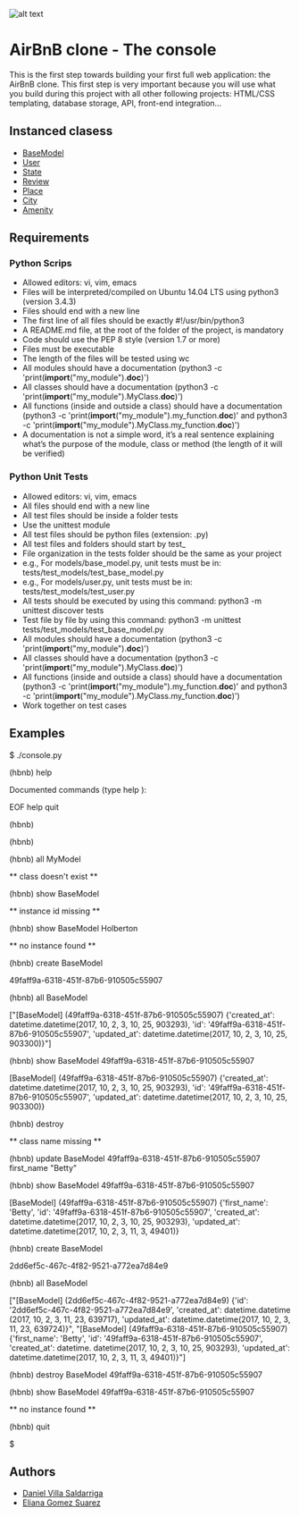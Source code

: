 ![alt text](https://camo.githubusercontent.com/4ef5f395992f891f084360fe9ee0d6846bff9fbd/68747470733a2f2f692e696d6775722e636f6d2f4e6c38764e32472e6a7067)


# AirBnB clone - The console
This is the first step towards building your first full web application: the AirBnB clone. This first step is very important because you will use what you build during this project with all other following projects: HTML/CSS templating, database storage, API, front-end integration…

## Instanced clasess

* [BaseModel](https://github.com/Villasdaniel/AirBnB_clone/blob/main/models/base_model.py)
* [User](https://github.com/Villasdaniel/AirBnB_clone/blob/main/models/user.py)
* [State](https://github.com/Villasdaniel/AirBnB_clone/blob/main/models/state.py)
* [Review](https://github.com/Villasdaniel/AirBnB_clone/blob/main/models/review.py)
* [Place](https://github.com/Villasdaniel/AirBnB_clone/blob/main/models/place.py)
* [City](https://github.com/Villasdaniel/AirBnB_clone/blob/main/models/city.py)
* [Amenity](https://github.com/Villasdaniel/AirBnB_clone/blob/main/models/amenity.py)

## Requirements

### Python Scrips
* Allowed editors: vi, vim, emacs
* Files will be interpreted/compiled on Ubuntu 14.04 LTS using python3 (version 3.4.3)
* Files should end with a new line
* The first line of all files should be exactly #!/usr/bin/python3
* A README.md file, at the root of the folder of the project, is mandatory
* Code should use the PEP 8 style (version 1.7 or more)
* Files must be executable
* The length of the files will be tested using wc
* All modules should have a documentation (python3 -c 'print(__import__("my_module").__doc__)')
* All classes should have a documentation (python3 -c 'print(__import__("my_module").MyClass.__doc__)')
* All functions (inside and outside a class) should have a documentation (python3 -c 'print(__import__("my_module").my_function.__doc__)' and python3 -c 'print(__import__("my_module").MyClass.my_function.__doc__)')
* A documentation is not a simple word, it’s a real sentence explaining what’s the purpose of the module, class or method (the length of it will be verified)

### Python Unit Tests
* Allowed editors: vi, vim, emacs
* All files should end with a new line
* All test files should be inside a folder tests
* Use the unittest module
* All test files should be python files (extension: .py)
* All test files and folders should start by test_
* File organization in the tests folder should be the same as your project
* e.g., For models/base_model.py, unit tests must be in: tests/test_models/test_base_model.py
* e.g., For models/user.py, unit tests must be in: tests/test_models/test_user.py
* All tests should be executed by using this command: python3 -m unittest discover tests
* Test file by file by using this command: python3 -m unittest tests/test_models/test_base_model.py
* All modules should have a documentation (python3 -c 'print(__import__("my_module").__doc__)')
* All classes should have a documentation (python3 -c 'print(__import__("my_module").MyClass.__doc__)')
* All functions (inside and outside a class) should have a documentation (python3 -c 'print(__import__("my_module").my_function.__doc__)' and python3 -c 'print(__import__("my_module").MyClass.my_function.__doc__)')
* Work together on test cases

## Examples

$ ./console.py

(hbnb) help


Documented commands (type help <topic>):

EOF  help  quit


(hbnb) 

(hbnb) 

(hbnb) all MyModel

** class doesn't exist **

(hbnb) show BaseModel

** instance id missing **

(hbnb) show BaseModel Holberton

** no instance found **

(hbnb) create BaseModel

49faff9a-6318-451f-87b6-910505c55907

(hbnb) all BaseModel

["[BaseModel] (49faff9a-6318-451f-87b6-910505c55907) {'created_at': datetime.datetime(2017, 10, 2, 3, 10, 25, 903293), 'id': 
'49faff9a-6318-451f-87b6-910505c55907', 'updated_at': datetime.datetime(2017, 10, 2, 3, 10, 25, 903300)}"]

(hbnb) show BaseModel 49faff9a-6318-451f-87b6-910505c55907

[BaseModel] (49faff9a-6318-451f-87b6-910505c55907) {'created_at': datetime.datetime(2017, 10, 2, 3, 10, 25, 903293), 'id': 
'49faff9a-6318-451f-87b6-910505c55907', 'updated_at': datetime.datetime(2017, 10, 2, 3, 10, 25, 903300)}

(hbnb) destroy

** class name missing **

(hbnb) update BaseModel 49faff9a-6318-451f-87b6-910505c55907 first_name "Betty"

(hbnb) show BaseModel 49faff9a-6318-451f-87b6-910505c55907

[BaseModel] (49faff9a-6318-451f-87b6-910505c55907) {'first_name': 'Betty', 'id': '49faff9a-6318-451f-87b6-910505c55907', 
'created_at': datetime.datetime(2017, 10, 2, 3, 10, 25, 903293), 'updated_at': datetime.datetime(2017, 10, 2, 3, 11, 3, 49401)}

(hbnb) create BaseModel

2dd6ef5c-467c-4f82-9521-a772ea7d84e9

(hbnb) all BaseModel

["[BaseModel] (2dd6ef5c-467c-4f82-9521-a772ea7d84e9) {'id': '2dd6ef5c-467c-4f82-9521-a772ea7d84e9', 'created_at': datetime.datetime
(2017, 10, 2, 3, 11, 23, 639717), 'updated_at': datetime.datetime(2017, 10, 2, 3, 11, 23, 639724)}", "[BaseModel] 
(49faff9a-6318-451f-87b6-910505c55907) {'first_name': 'Betty', 'id': '49faff9a-6318-451f-87b6-910505c55907', 'created_at': datetime.
datetime(2017, 10, 2, 3, 10, 25, 903293), 'updated_at': datetime.datetime(2017, 10, 2, 3, 11, 3, 49401)}"]

(hbnb) destroy BaseModel 49faff9a-6318-451f-87b6-910505c55907

(hbnb) show BaseModel 49faff9a-6318-451f-87b6-910505c55907

** no instance found **

(hbnb) quit

$

## Authors

* [Daniel Villa Saldarriga](https://github.com/Villasdaniel)
* [Eliana Gomez Suarez](https://github.com/ElianaGomez2020)

